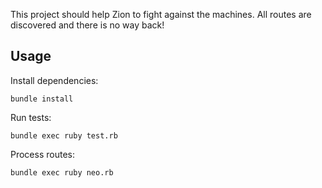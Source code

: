 This project should help Zion to fight against the machines. All routes are discovered and there is no way back!

## Usage

Install dependencies:
```
bundle install
```

Run tests:
```
bundle exec ruby test.rb
```

Process routes:
```
bundle exec ruby neo.rb
```

